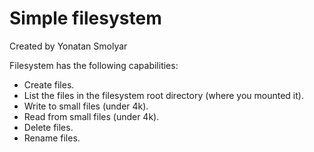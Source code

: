 # Simple filesystem

Created by Yonatan Smolyar

Filesystem has the following capabilities:

* Create files.
* List the files in the filesystem root directory (where you mounted it).
* Write to small files (under 4k).
* Read from small files (under 4k).
* Delete files.
* Rename files.
